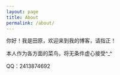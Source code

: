 ```yaml
---
layout: page
title: About
permalink: /about/
---
```


你好！我是田原，欢迎来到我的博客，请指正！

本人作为各方面的菜鸟，将无条件虚心接受^_^

QQ：2413874692
